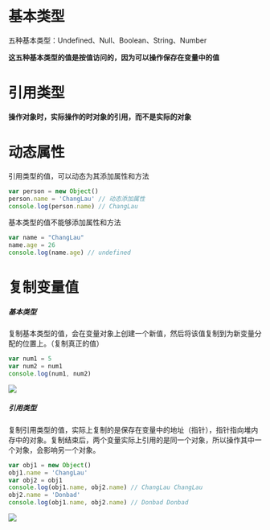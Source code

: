 # 基本类型

五种基本类型：Undefined、Null、Boolean、String、Number

**这五种基本类型的值是按值访问的，因为可以操作保存在变量中的值**

# 引用类型

**操作对象时，实际操作的时对象的引用，而不是实际的对象**

# 动态属性

引用类型的值，可以动态为其添加属性和方法

```JavaScript
var person = new Object()
person.name = 'ChangLau' // 动态添加属性
console.log(person.name) // ChangLau
```

基本类型的值不能够添加属性和方法

```JavaScript
var name = "ChangLau"
name.age = 26
console.log(name.age) // undefined
```

# 复制变量值

##### 基本类型

复制基本类型的值，会在变量对象上创建一个新值，然后将该值复制到为新变量分配的位置上。（复制真正的值）

```JavaScript
var num1 = 5
var num2 = num1
console.log(num1, num2)
```

![](http://pp4fpv0tk.bkt.clouddn.com/%E5%A4%8D%E5%88%B6%E5%9F%BA%E6%9C%AC%E7%B1%BB%E5%9E%8B%E5%80%BC%20.png)

##### 引用类型

复制引用类型的值，实际上复制的是保存在变量中的地址（指针），指针指向堆内存中的对象。复制结束后，两个变量实际上引用的是同一个对象，所以操作其中一个对象，会影响另一个对象。

```JavaScript
var obj1 = new Object()
obj1.name = 'ChangLau'
var obj2 = obj1
console.log(obj1.name, obj2.name) // ChangLau ChangLau
obj2.name = 'Donbad'
console.log(obj1.name, obj2.name) // Donbad Donbad
```

![](http://pp4fpv0tk.bkt.clouddn.com/%E5%BC%95%E7%94%A8%E7%B1%BB%E5%9E%8B%E5%80%BC%E5%A4%8D%E5%88%B6.png)
